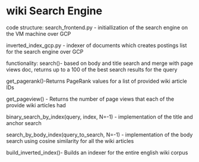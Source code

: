 # wiki Search Engine
code structure:
search_frontend.py - initiallization of the search engine on the VM machine over GCP

inverted_index_gcp.py - indexer of documents which creates postings list for the search engine over GCP

functionality:
search()- based on body and title search and merge with page views doc, returns up to a 100 of the best search results for the query

get_pagerank()-Returns PageRank values for a list of provided wiki article IDs

get_pageview() - Returns the number of page views that each of the provide wiki articles had

binary_search_by_index(query, index, N=-1) - implementation of the title and anchor search

search_by_body_index(query_to_search, N=-1) - implementation of the body search using cosine similarity for all the wiki articles

build_inverted_index()- Builds an indexer for the entire english wiki corpus
